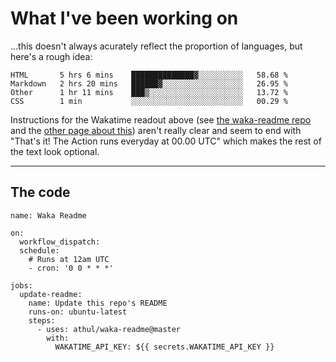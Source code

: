 # What I've been working on

…this doesn't always acurately reflect the proportion of languages, but here's a rough idea:

<!--START_SECTION:waka-->
```text
HTML       5 hrs 6 mins    ██████████████▓░░░░░░░░░░   58.68 % 
Markdown   2 hrs 20 mins   ██████▓░░░░░░░░░░░░░░░░░░   26.95 % 
Other      1 hr 11 mins    ███▒░░░░░░░░░░░░░░░░░░░░░   13.72 % 
CSS        1 min           ░░░░░░░░░░░░░░░░░░░░░░░░░   00.29 % 
```
<!--END_SECTION:waka-->

Instructions for the Wakatime readout above (see [the waka-readme repo](https://github.com/athul/waka-readme) and the [other page about this](https://github.com/marketplace/actions/waka-readme)) aren't really clear and seem to end with "That's it! The Action runs everyday at 00.00 UTC" which makes the rest of the text look optional.

---

## The code

```
name: Waka Readme

on:
  workflow_dispatch:
  schedule:
    # Runs at 12am UTC
    - cron: '0 0 * * *'

jobs:
  update-readme:
    name: Update this repo's README
    runs-on: ubuntu-latest
    steps:
      - uses: athul/waka-readme@master
        with:
          WAKATIME_API_KEY: ${{ secrets.WAKATIME_API_KEY }}
```
